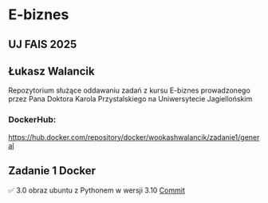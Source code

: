# E-biznes
## UJ FAIS 2025
## Łukasz Walancik
Repozytorium służące oddawaniu zadań z kursu E-biznes prowadzonego przez Pana Doktora Karola Przystalskiego na Uniwersytecie Jagiellońskim

### DockerHub:
https://hub.docker.com/repository/docker/wookashwalancik/zadanie1/general

## Zadanie 1 Docker
✅ 3.0 obraz ubuntu z Pythonem w wersji 3.10 [Commit](https://github.com/LukashWalancik/E-biznes/commit/ebe4e583a876dd737a726640d11e54b7aa419037)